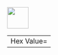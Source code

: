 <html>
<body>
  <title> Hex Values </title>
  <img src='https://stock.adobe.com/images/color-palette-swatches-of-green-wheat-field-landscape-and-blue-mountains-on-rainy-cloudy-sky-pastel-trendy-combination-of-muted-dark-cold-tones-and-shades-colorful-inspiration-from-natural-beauty/507763168' width= '50' height= '50'>
  <table>
    <tr><td>Hex Value= </td></tr>
  </table>
</body>
</html>
